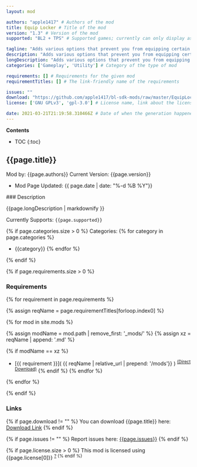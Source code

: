 ```yaml
---
layout: mod

authors: "apple1417" # Authors of the mod
title: Equip Locker # Title of the mod
version: "1.3" # Version of the mod
supported: "BL2 + TPS" # Supported games; currently can only display as "BL2", "BL2 + TPS", or "TPS"

tagline: "Adds various options that prevent you from equipping certain types of items/weapons." # A short description of the mod itself.
description: "Adds various options that prevent you from equipping certain types of items/weapons." # This is set in order to keep the SEO proper
longDescription: "Adds various options that prevent you from equipping certain types of items/weapons.\n\nUseful for allegiance or single rarity or weapon type runs.\n\nCurrently includes options for:\n- Allegiance\n  - Manufacturer\n  - Override for allegiance relics\n  - Override for usable items (health vials, sdus, etc)\n  - Weapons Only\n- Rarity\n- Weapon/Item Type\n\nYes pearlescent rarity is missing, no I can't fix it, gearbox just set them to `RARITY_UNKNOWN`.\n" # Description of what the mod can do
categories: ['Gameplay', 'Utility'] # Category of the type of mod

requirements: [] # Requirements for the given mod
requirementTitles: [] # The link-friendly name of the requirements

issues: ""
download: "https://github.com/apple1417/bl-sdk-mods/raw/master/EquipLocker/EquipLocker.zip"
license: ['GNU GPLv3', 'gpl-3.0'] # License name, link about the license from https://choosealicense.com/

date: 2021-03-21T21:19:58.310466Z # Date of when the generation happened (?)
---
```

**Contents**
* TOC
{:toc}

## {{page.title}}

Mod by: {{page.authors}}
Current Version: {{page.version}}
  - Mod Page Updated: {{ page.date | date: "%-d %B %Y"}}

<p></p>
### Description

{{page.longDescription | markdownify }}

Currently Supports: `{{page.supported}}`

{% if page.categories.size > 0 %}
Categories:
{% for category in page.categories %}
  * {{category}}
{% endfor %}
<p></p>
{% endif %}

{% if page.requirements.size > 0 %}
### Requirements

{% for requirement in page.requirements %}

{% assign reqName = page.requirementTitles[forloop.index0] %}

{% for mod in site.mods %}

{% assign modName = mod.path | remove_first: '_mods/' %}
{% assign xz = reqName | append: '.md' %}

{% if modName == xz %}
* [{{ requirement }}]( {{ reqName | relative_url | prepend: '/mods'}} ) <sup>[(Direct Download)]({{mod.download}})</sup>
{% endif %}
{% endfor %}

{% endfor %}
<p></p>
{% endif %}

### Links

{% if page.download != "" %}
You can download {{page.title}} here: [Download Link]({{page.download}})
{% endif %}

{% if page.issues != "" %}
Report issues here: [{{page.issues}}]({{page.issues}})
{% endif %}

{% if page.license.size > 0 %}
This mod is licensed using {{page.license[0]}} <sup>[?](https://choosealicense.com/licenses/{{page.license[1]}})
{% endif %}